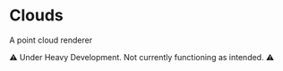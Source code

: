 # Clouds

A point cloud renderer

⚠️ Under Heavy Development. Not currently functioning as intended. ⚠️